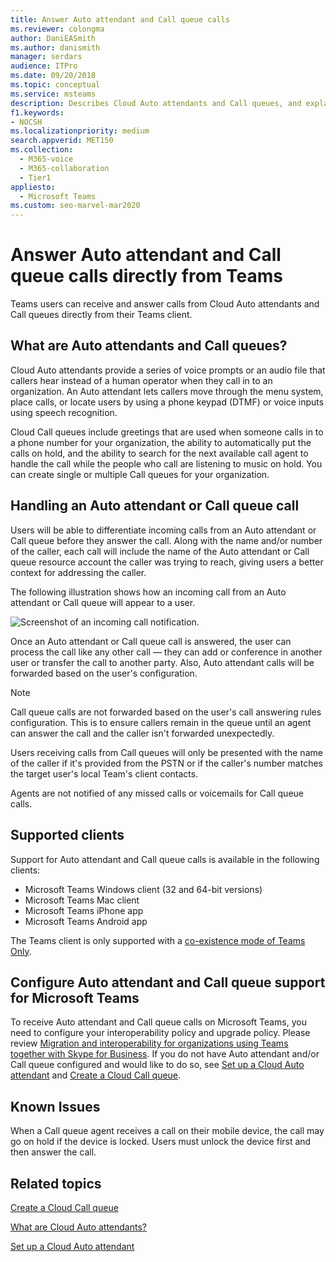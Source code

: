 ```yaml
---
title: Answer Auto attendant and Call queue calls
ms.reviewer: colongma
author: DaniEASmith
ms.author: danismith
manager: serdars
audience: ITPro
ms.date: 09/20/2018
ms.topic: conceptual
ms.service: msteams
description: Describes Cloud Auto attendants and Call queues, and explains how you can answer these calls in Teams.
f1.keywords:
- NOCSH
ms.localizationpriority: medium
search.appverid: MET150
ms.collection: 
  - M365-voice
  - M365-collaboration
  - Tier1
appliesto: 
  - Microsoft Teams
ms.custom: seo-marvel-mar2020
---
```


# Answer Auto attendant and Call queue calls directly from Teams

Teams users can receive and answer calls from Cloud Auto attendants and Call queues directly from their Teams client.

## What are Auto attendants and Call queues?

Cloud Auto attendants provide a series of voice prompts or an audio file that callers hear instead of a human operator when they call in to an organization. An Auto attendant lets callers move through the menu system, place calls, or locate users by using a phone keypad (DTMF) or voice inputs using speech recognition.

Cloud Call queues include greetings that are used when someone calls in to a phone number for your organization, the ability to automatically put the calls on hold, and the ability to search for the next available call agent to handle the call while the people who call are listening to music on hold. You can create single or multiple Call queues for your organization.

## Handling an Auto attendant or Call queue call

Users will be able to differentiate incoming calls from an Auto attendant or Call queue before they answer the call. Along with the name and/or number of the caller, each call will include the name of the Auto attendant or Call queue resource account the caller was trying to reach, giving users a better context for addressing the caller.

The following illustration shows how an incoming call from an Auto attendant or Call queue will appear to a user.

![Screenshot of an incoming call notification.](media/answer-auto-attendant-and-call-queue-calls-image1.png)

Once an Auto attendant or Call queue call is answered, the user can process the call like any other call &#x2014; they can add or conference in another user or transfer the call to another party. Also, Auto attendant calls will be forwarded based on the user's configuration.

> [!NOTE] 
> Call queue calls are not forwarded based on the user's call answering rules configuration. This is to ensure callers remain in the queue until an agent can answer the call and the caller isn't forwarded unexpectedly.
>
> Users receiving calls from Call queues will only be presented with the name of the caller if it's provided from the PSTN or if the caller's number matches the target user's local Team's client contacts.
>
> Agents are not notified of any missed calls or voicemails for Call queue calls.

## Supported clients

Support for Auto attendant and Call queue calls is available in the following clients:

-    Microsoft Teams Windows client (32 and 64-bit versions)
-    Microsoft Teams Mac client
-    Microsoft Teams iPhone app
-    Microsoft Teams Android app

The Teams client is only supported with a [co-existence mode of Teams Only](/microsoftteams/setting-your-coexistence-and-upgrade-settings).

## Configure Auto attendant and Call queue support for Microsoft Teams

To receive Auto attendant and Call queue calls on Microsoft Teams, you need to configure your interoperability policy and upgrade policy. Please review [Migration and interoperability for organizations using Teams together with Skype for Business](migration-interop-guidance-for-teams-with-skype.md). If you do not have Auto attendant and/or Call queue configured and would like to do so, see [Set up a Cloud Auto attendant](create-a-phone-system-auto-attendant.md) and [Create a Cloud Call queue](create-a-phone-system-call-queue.md).

## Known Issues

When a Call queue agent receives a call on their mobile device, the call may go on hold if the device is locked. Users must unlock the device first and then answer the call.


## Related topics

[Create a Cloud Call queue](create-a-phone-system-call-queue.md)

[What are Cloud Auto attendants?](what-are-phone-system-auto-attendants.md)

[Set up a Cloud Auto attendant](create-a-phone-system-auto-attendant.md)

